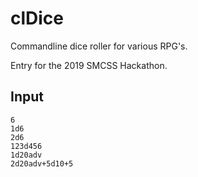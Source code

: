 # clDice

Commandline dice roller for various RPG's.

Entry for the 2019 SMCSS Hackathon.

## Input

```
6
1d6
2d6
123d456
1d20adv
2d20adv+5d10+5
```
